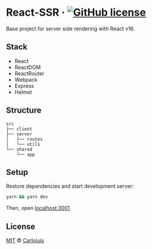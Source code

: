 # React-SSR &middot; [![GitHub license](https://img.shields.io/github/license/carloluis/react-ssr.svg)](https://github.com/carloluis/react-ssr/blob/master/LICENSE)

Base project for server side rendering with React v16.

## Stack

*   React
*   ReactDOM
*   ReactRouter
*   Webpack
*   Express
*   Helmet

## Structure

```
src
├── client
├── server
│   ├── routes
|   └── utils
└── shared
    └── app
```

## Setup

Restore dependencies and start development server:

```bash
yarn && yarn dev
```

Then, open [localhost:3001](http://localhost:3001/)

## License

[MIT](LICENSE) © [Carloluis](https://github.com/carloluis)
